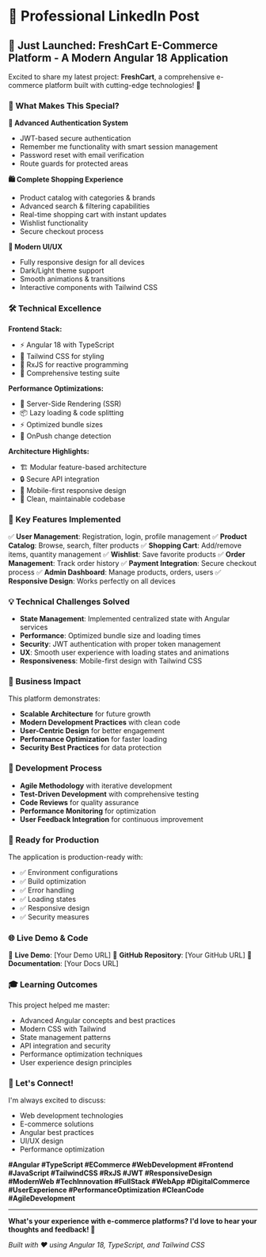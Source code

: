 # 🚀 Professional LinkedIn Post

## 🛒 Just Launched: FreshCart E-Commerce Platform - A Modern Angular 18 Application

Excited to share my latest project: **FreshCart**, a comprehensive e-commerce platform built with cutting-edge technologies! 🎉

### 🌟 What Makes This Special?

**🔐 Advanced Authentication System**
- JWT-based secure authentication
- Remember me functionality with smart session management
- Password reset with email verification
- Route guards for protected areas

**🛍️ Complete Shopping Experience**
- Product catalog with categories & brands
- Advanced search & filtering capabilities
- Real-time shopping cart with instant updates
- Wishlist functionality
- Secure checkout process

**🎨 Modern UI/UX**
- Fully responsive design for all devices
- Dark/Light theme support
- Smooth animations & transitions
- Interactive components with Tailwind CSS

### 🛠️ Technical Excellence

**Frontend Stack:**
- ⚡ Angular 18 with TypeScript
- 🎨 Tailwind CSS for styling
- 🔄 RxJS for reactive programming
- 🧪 Comprehensive testing suite

**Performance Optimizations:**
- 🚀 Server-Side Rendering (SSR)
- 📦 Lazy loading & code splitting
- ⚡ Optimized bundle sizes
- 🔄 OnPush change detection

**Architecture Highlights:**
- 🏗️ Modular feature-based architecture
- 🔒 Secure API integration
- 📱 Mobile-first responsive design
- 🎯 Clean, maintainable codebase

### 🚀 Key Features Implemented

✅ **User Management**: Registration, login, profile management
✅ **Product Catalog**: Browse, search, filter products
✅ **Shopping Cart**: Add/remove items, quantity management
✅ **Wishlist**: Save favorite products
✅ **Order Management**: Track order history
✅ **Payment Integration**: Secure checkout process
✅ **Admin Dashboard**: Manage products, orders, users
✅ **Responsive Design**: Works perfectly on all devices

### 💡 Technical Challenges Solved

- **State Management**: Implemented centralized state with Angular services
- **Performance**: Optimized bundle size and loading times
- **Security**: JWT authentication with proper token management
- **UX**: Smooth user experience with loading states and animations
- **Responsiveness**: Mobile-first design with Tailwind CSS

### 🎯 Business Impact

This platform demonstrates:
- **Scalable Architecture** for future growth
- **Modern Development Practices** with clean code
- **User-Centric Design** for better engagement
- **Performance Optimization** for faster loading
- **Security Best Practices** for data protection

### 🔧 Development Process

- **Agile Methodology** with iterative development
- **Test-Driven Development** with comprehensive testing
- **Code Reviews** for quality assurance
- **Performance Monitoring** for optimization
- **User Feedback Integration** for continuous improvement

### 🚀 Ready for Production

The application is production-ready with:
- ✅ Environment configurations
- ✅ Build optimization
- ✅ Error handling
- ✅ Loading states
- ✅ Responsive design
- ✅ Security measures

### 🌐 Live Demo & Code

🔗 **Live Demo**: [Your Demo URL]
📁 **GitHub Repository**: [Your GitHub URL]
📖 **Documentation**: [Your Docs URL]

### 🎓 Learning Outcomes

This project helped me master:
- Advanced Angular concepts and best practices
- Modern CSS with Tailwind
- State management patterns
- API integration and security
- Performance optimization techniques
- User experience design principles

### 🤝 Let's Connect!

I'm always excited to discuss:
- Web development technologies
- E-commerce solutions
- Angular best practices
- UI/UX design
- Performance optimization

**#Angular #TypeScript #ECommerce #WebDevelopment #Frontend #JavaScript #TailwindCSS #RxJS #JWT #ResponsiveDesign #ModernWeb #TechInnovation #FullStack #WebApp #DigitalCommerce #UserExperience #PerformanceOptimization #CleanCode #AgileDevelopment**

---

**What's your experience with e-commerce platforms? I'd love to hear your thoughts and feedback! 💬**

*Built with ❤️ using Angular 18, TypeScript, and Tailwind CSS*
